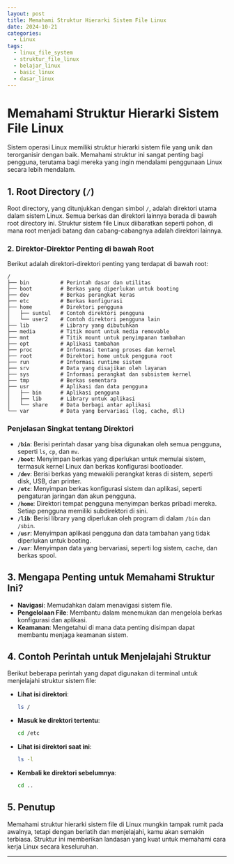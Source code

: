 ```yaml
---
layout: post
title: Memahami Struktur Hierarki Sistem File Linux
date: 2024-10-21
categories:
  - Linux
tags:
  - linux_file_system
  - struktur_file_linux
  - belajar_linux
  - basic_linux
  - dasar_linux
---
```

# Memahami Struktur Hierarki Sistem File Linux

Sistem operasi Linux memiliki struktur hierarki sistem file yang unik dan terorganisir dengan baik. Memahami struktur ini sangat penting bagi pengguna, terutama bagi mereka yang ingin mendalami penggunaan Linux secara lebih mendalam.
## 1. Root Directory (`/`)
Root directory, yang ditunjukkan dengan simbol `/`, adalah direktori utama dalam sistem Linux. Semua berkas dan direktori lainnya berada di bawah root directory ini. Struktur sistem file Linux diibaratkan seperti pohon, di mana root menjadi batang dan cabang-cabangnya adalah direktori lainnya.
### 2. Direktor-Direktor Penting di bawah Root
Berikut adalah direktori-direktori penting yang terdapat di bawah root:
```
/
├── bin          # Perintah dasar dan utilitas
├── boot         # Berkas yang diperlukan untuk booting
├── dev          # Berkas perangkat keras
├── etc          # Berkas konfigurasi
├── home         # Direktori pengguna
│   ├── suntul   # Contoh direktori pengguna
│   └── user2    # Contoh direktori pengguna lain
├── lib          # Library yang dibutuhkan
├── media        # Titik mount untuk media removable
├── mnt          # Titik mount untuk penyimpanan tambahan
├── opt          # Aplikasi tambahan
├── proc         # Informasi tentang proses dan kernel
├── root         # Direktori home untuk pengguna root
├── run          # Informasi runtime sistem
├── srv          # Data yang disajikan oleh layanan
├── sys          # Informasi perangkat dan subsistem kernel
├── tmp          # Berkas sementara
├── usr          # Aplikasi dan data pengguna
│   ├── bin      # Aplikasi pengguna
│   ├── lib      # Library untuk aplikasi
│   └── share    # Data berbagi antar aplikasi
└── var          # Data yang bervariasi (log, cache, dll)
```

### Penjelasan Singkat tentang Direktori

- **`/bin`**: Berisi perintah dasar yang bisa digunakan oleh semua pengguna, seperti `ls`, `cp`, dan `mv`.
- **`/boot`**: Menyimpan berkas yang diperlukan untuk memulai sistem, termasuk kernel Linux dan berkas konfigurasi bootloader.
- **`/dev`**: Berisi berkas yang mewakili perangkat keras di sistem, seperti disk, USB, dan printer.
- **`/etc`**: Menyimpan berkas konfigurasi sistem dan aplikasi, seperti pengaturan jaringan dan akun pengguna.
- **`/home`**: Direktori tempat pengguna menyimpan berkas pribadi mereka. Setiap pengguna memiliki subdirektori di sini.
- **`/lib`**: Berisi library yang diperlukan oleh program di dalam `/bin` dan `/sbin`.
- **`/usr`**: Menyimpan aplikasi pengguna dan data tambahan yang tidak diperlukan untuk booting.
- **`/var`**: Menyimpan data yang bervariasi, seperti log sistem, cache, dan berkas spool.
## 3. Mengapa Penting untuk Memahami Struktur Ini?
- **Navigasi**: Memudahkan dalam menavigasi sistem file.
- **Pengelolaan File**: Membantu dalam menemukan dan mengelola berkas konfigurasi dan aplikasi.
- **Keamanan**: Mengetahui di mana data penting disimpan dapat membantu menjaga keamanan sistem.

## 4. Contoh Perintah untuk Menjelajahi Struktur
Berikut beberapa perintah yang dapat digunakan di terminal untuk menjelajahi struktur sistem file:

- **Lihat isi direktori**: 
  ```bash
  ls /
  ```

- **Masuk ke direktori tertentu**:
  ```bash
  cd /etc
  ```

- **Lihat isi direktori saat ini**:
  ```bash
  ls -l
  ```

- **Kembali ke direktori sebelumnya**:
  ```bash
  cd ..
  ```

## 5. Penutup

Memahami struktur hierarki sistem file di Linux mungkin tampak rumit pada awalnya, tetapi dengan berlatih dan menjelajahi, kamu akan semakin terbiasa. Struktur ini memberikan landasan yang kuat untuk memahami cara kerja Linux secara keseluruhan.

---
